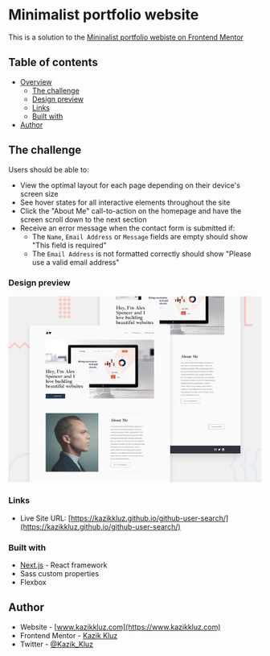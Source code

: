 # Minimalist portfolio website

This is a solution to the [Mininalist portfolio webiste on Frontend Mentor](https://www.frontendmentor.io/challenges/minimalist-portfolio-website-LMy-ZRyiE)

## Table of contents

- [Overview](#overview)
  - [The challenge](#the-challenge)
  - [Design preview](#design-preview)
  - [Links](#links)
  - [Built with](#built-with)
- [Author](#author)

## The challenge

Users should be able to:

- View the optimal layout for each page depending on their device's screen size
- See hover states for all interactive elements throughout the site
- Click the "About Me" call-to-action on the homepage and have the screen scroll down to the next section
- Receive an error message when the contact form is submitted if:
  - The `Name`, `Email Address` or `Message` fields are empty should show "This field is required"
  - The `Email Address` is not formatted correctly should show "Please use a valid email address"

### Design preview

![Design preview for the Minimalist portfolio website coding challenge](./preview.jpg)

### Links

- Live Site URL: [https://kazikkluz.github.io/github-user-search/](https://kazikkluz.github.io/github-user-search/)

### Built with

- [Next.js](https://nextjs.org/) - React framework
- Sass custom properties
- Flexbox

## Author

- Website - [www.kazikkluz.com](https://www.kazikkluz.com)
- Frontend Mentor - [Kazik Kluz](https://www.frontendmentor.io/profile/KazikKluz)
- Twitter - [@Kazik_Kluz](https://www.twitter.com/Kazik_Kluz)
